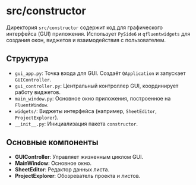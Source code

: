 # src/constructor

Директория `src/constructor` содержит код для графического интерфейса (GUI) приложения. Использует `PySide6` и `qfluentwidgets` для создания окон, виджетов и взаимодействия с пользователем.

## Структура

* `gui_app.py`: Точка входа для GUI. Создаёт `QApplication` и запускает `GUIController`.
* `gui_controller.py`: Центральный контроллер GUI, координирует работу виджетов.
* `main_window.py`: Основное окно приложения, построенное на `FluentWindow`.
* `widgets/`: Виджеты интерфейса (например, `SheetEditor`, `ProjectExplorer`).
* `__init__.py`: Инициализация пакета `constructor`.

## Основные компоненты

* **GUIController**: Управляет жизненным циклом GUI.
* **MainWindow**: Основное окно.
* **SheetEditor**: Редактор данных листа.
* **ProjectExplorer**: Обозреватель проекта и листов.
